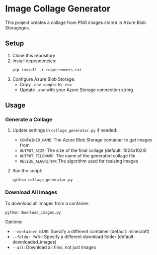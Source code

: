 # Image Collage Generator

This project creates a collage from PNG images stored in Azure Blob Storageges.

## Setup

1. Clone this repository
2. Install dependencies:
   ```
   pip install -r requirements.txt
   ```
3. Configure Azure Blob Storage:
   - Copy `.env.sample` to `.env`
   - Update `.env` with your Azure Storage connection string

## Usage

### Generate a Collage

1. Update settings in `collage_generator.py` if needed:
   - `CONTAINER_NAME`: The Azure Blob Storage container to get images from
   - `OUTPUT_SIZE`: The size of the final collage (default: 1024x1024)
   - `OUTPUT_FILENAME`: The name of the generated collage file
   - `RESIZE_ALGORITHM`: The algorithm used for resizing images

2. Run the script:
   ```
   python collage_generator.py
   ```

### Download All Images

To download all images from a container:

```
python download_images.py
```

Options:
- `--container NAME`: Specify a different container (default: minecraft)
- `--folder PATH`: Specify a different download folder (default: downloaded_images)
- `--all`: Download all files, not just images

